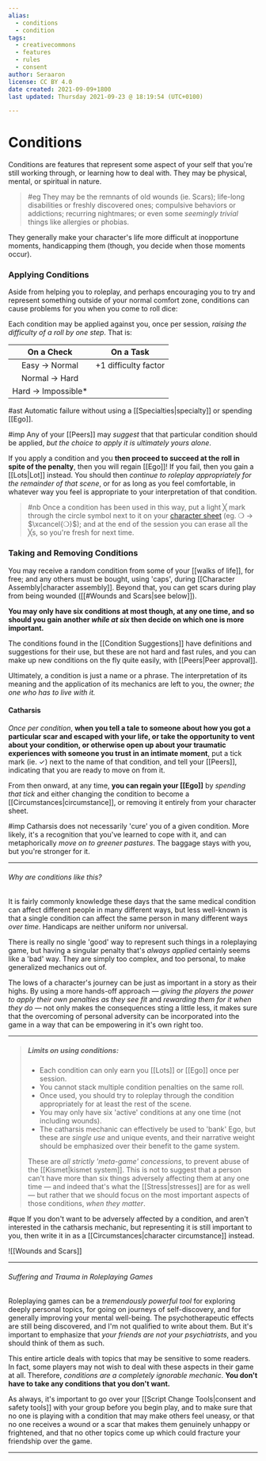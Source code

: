 ```yaml
---
alias:
  - conditions
  - condition
tags:
  - creativecommons
  - features
  - rules
  - consent
author: Seraaron
license: CC BY 4.0
date created: 2021-09-09+1800
last updated: Thursday 2021-09-23 @ 18:19:54 (UTC+0100)

---
```


# Conditions

Conditions are features that represent some aspect of your self that you're still working through, or learning how to deal with. They may be physical, mental, or spiritual in nature.

> #eg
> They may be the remnants of old wounds (ie. Scars); life-long disabilities or freshly discovered ones; compulsive behaviors or addictions; recurring nightmares; or even some _seemingly trivial_ things like allergies or phobias.

They generally make your character's life more difficult at inopportune moments, handicapping them (though, you decide when those moments occur).

### Applying Conditions

Aside from helping you to roleplay, and perhaps encouraging you to try and represent something outside of your normal comfort zone, conditions can cause problems for you when you come to roll dice:

Each condition may be applied against you, once per session, _raising the difficulty of a roll by one step_. That is:

|     On a Check     |       On a Task      |
| :----------------: | :------------------: |
|    Easy → Normal   | +1 difficulty factor |
|    Normal → Hard   |                      |
| Hard → Impossible* |                      |

#ast Automatic failure without using a [[Specialties|specialty]] or spending [[Ego]].

#imp Any of your [[Peers]] may _suggest_ that that particular condition should be applied, _but the choice to apply it is ultimately yours alone_.

If you apply a condition and you **then proceed to succeed at the roll in spite of the penalty**, then you will regain [[Ego]]! If you fail, then you gain a [[Lots|Lot]] instead. You should then _continue to roleplay appropriately for the remainder of that scene_, or for as long as you feel comfortable, in whatever way you feel is appropriate to your interpretation of that condition.

> #nb
> Once a condition has been used in this way, put a light ╳ mark through the circle symbol next to it on your [character sheet](#charsheet) (eg. ❍ → $\xcancel{❍}$); and at the end of the session you can erase all the ╳s, so you're fresh for next time.

### Taking and Removing Conditions

You may receive a random condition from some of your [[walks of life]], for free; and any others must be bought, using 'caps', during [[Character Assembly|character assembly]]. Beyond that, you can get scars during play from being wounded ([[#Wounds and Scars|see below]]).

**You may only have six conditions at most though, at any one time, and so should you gain another _while at six_ then decide on which one is more important.**

The conditions found in the [[Condition Suggestions]] have definitions and suggestions for their use, but these are not hard and fast rules, and you can make up new conditions on the fly quite easily, with [[Peers|Peer approval]].

Ultimately, a condition is just a name or a phrase. The interpretation of its meaning and the application of its mechanics are left to you, the owner; _the one who has to live with it._

#### Catharsis

_Once per condition_, **when you tell a tale to someone about how you got a particular scar and escaped with your life, or take the opportunity to vent about your condition, or otherwise open up about your traumatic experiences with someone you trust in an intimate moment**, put a tick mark (ie. ✓) next to the name of that condition, and tell your [[Peers]], indicating that you are ready to move on from it.

From then onward, at any time, **you can regain your [[Ego]]** by _spending that tick_ and either changing the condition to become a [[Circumstances|circumstance]], or removing it entirely from your character sheet.

#imp Catharsis does not necessarily 'cure' you of a given condition. More likely, it's a recognition that you've learned to cope with it, and can metaphorically _move on to greener pastures_. The baggage stays with you, but you're stronger for it.

---

###### Why are conditions like this?

It is fairly commonly knowledge these days that the same medical condition can affect different people in many different ways, but less well-known is that a single condition can affect the same person in many different ways _over time_. Handicaps are neither uniform nor universal.

There is really no single 'good' way to represent such things in a roleplaying game, but having a singular penalty that's _always applied_ certainly seems like a 'bad' way. They are simply too complex, and too personal, to make generalized mechanics out of.

The lows of a character's journey can be just as important in a story as their highs. By using a more hands-off approach — _giving the players the power to apply their own penalties as they see fit_ and _rewarding them for it when they do_ — not only makes the consequences sting a little less, it makes sure that the overcoming of personal adversity can be incorporated into the game in a way that can be empowering in it's own right too.

---

> ##### Limits on using conditions:
> 
> -   Each condition can only earn you [[Lots]] or [[Ego]] once per session.
> -   You cannot stack multiple condition penalties on the same roll.
> -   Once used, you should try to roleplay through the condition appropriately for at least the rest of the scene.
> -   You may only have six 'active' conditions at any one time (not including wounds).
> -   The catharsis mechanic can effectively be used to 'bank' Ego, but these are _single use_ and unique events, and their narrative weight should be emphasized over their benefit to the game system.
> 
> These are _all strictly 'meta-game' concessions_, to prevent abuse of the [[Kismet|kismet system]]. This is not to suggest that a person can't have more than six things adversely affecting them at any one time — and indeed that's what the [[Stress|stresses]] are for as well — but rather that we should focus on the most important aspects of those conditions, _when they matter_.

#que If you don't want to be adversely affected by a condition, and aren't interested in the catharsis mechanic, but representing it is still important to you, then write it in as a [[Circumstances|character circumstance]] instead.

![[Wounds and Scars]]

---

###### Suffering and Trauma in Roleplaying Games

Roleplaying games can be a _tremendously powerful tool_ for exploring deeply personal topics, for going on journeys of self-discovery, and for generally improving your mental well-being. The psychotherapeutic effects are still being discovered, and I'm not qualified to write about them. But it's important to emphasize that _your friends are not your psychiatrists_, and you should think of them as such.

This entire article deals with topics that may be sensitive to some readers. In fact, some players may not wish to deal with these aspects in their game at all. Therefore, _conditions are a completely ignorable mechanic_. **You don't have to take any conditions that you don't want.**

As always, it's important to go over your [[Script Change Tools|consent and safety tools]] with your group before you begin play, and to make sure that no one is playing with a condition that may make others feel uneasy, or that no one receives a wound or a scar that makes them genuinely unhappy or frightened, and that no other topics come up which could fracture your friendship over the game.

---

